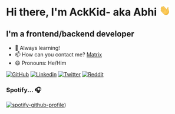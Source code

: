 # Hi there, I'm AckKid- aka Abhi <img width="30px" src="https://github.com/SatYu26/SatYu26/raw/master/Assets/Hi.gif" />

## I'm a frontend/backend developer

- 🌱 Always learning!
- 📫 How can you contact me? [Matrix](https://matrix.to/#/@ak:freehold.earth)
- 😄 Pronouns: He/Him

[![GitHub](https://img.shields.io/badge/Github-100000?style=for-the-badge&logo=github&logoColor=white)](https://github.com/bardiesel)
[![Linkedin](https://img.shields.io/badge/Linkedin-0077B5?style=for-the-badge&logo=linkedin&logoColor=white)](https://www.linkedin.com/in/bardiesel/)
[![Twitter](https://img.shields.io/badge/Twitter-1DA1F2?style=for-the-badge&logo=twitter&logoColor=white)](https://twitter.com/realbardiesel)
[![Reddit](https://img.shields.io/badge/Reddit-FF4500?style=for-the-badge&logo=reddit&logoColor=white)](https://www.reddit.com/user/Bardiesel)


### Spotify... 🎧

[![spotify-github-profile](https://spotify-github-profile.vercel.app/api/view?uid=rbwf9py35b7hfycndwxrwvrzl&cover_image=true&theme=default&bar_color=ff0000&bar_color_cover=false)](https://spotify-github-profile.vercel.app/api/view?uid=rbwf9py35b7hfycndwxrwvrzl&redirect=true))

